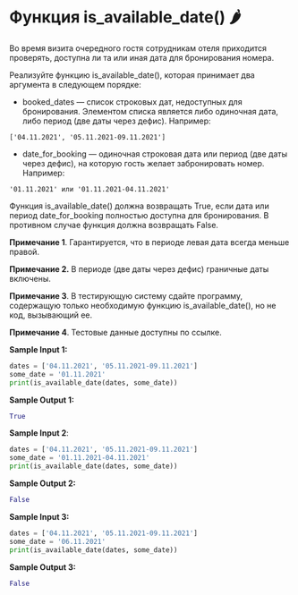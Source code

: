 # Функция is_available_date() 🌶️

Во время визита очередного гостя сотрудникам отеля приходится проверять, доступна ли та или иная дата для бронирования
номера.

Реализуйте функцию is_available_date(), которая принимает два аргумента в следующем порядке:

* booked_dates — список строковых дат, недоступных для бронирования. Элементом списка является либо одиночная дата, либо
  период (две даты через дефис). Например:

```
['04.11.2021', '05.11.2021-09.11.2021']
```

* date_for_booking — одиночная строковая дата или период (две даты через дефис), на которую гость желает забронировать
  номер. Например:

```
'01.11.2021' или '01.11.2021-04.11.2021'
```

Функция is_available_date() должна возвращать True, если дата или период date_for_booking полностью доступна для
бронирования. В противном случае функция должна возвращать False.

**Примечание 1**. Гарантируется, что в периоде левая дата всегда меньше правой.

**Примечание 2.** В периоде (две даты через дефис) граничные даты включены.

**Примечание 3**. В тестирующую систему сдайте программу, содержащую только необходимую функцию is_available_date(), но
не код, вызывающий ее.

**Примечание 4**. Тестовые данные доступны по ссылке.

**Sample Input 1:**

```python
dates = ['04.11.2021', '05.11.2021-09.11.2021']
some_date = '01.11.2021'
print(is_available_date(dates, some_date))
```

**Sample Output 1:**

```python
True
```

**Sample Input 2**:

```python
dates = ['04.11.2021', '05.11.2021-09.11.2021']
some_date = '01.11.2021-04.11.2021'
print(is_available_date(dates, some_date))
```

**Sample Output 2:**

```python
False
```

**Sample Input 3:**

```python
dates = ['04.11.2021', '05.11.2021-09.11.2021']
some_date = '06.11.2021'
print(is_available_date(dates, some_date))
```

**Sample Output 3:**

```python
False
```
